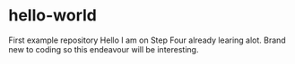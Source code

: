 # hello-world
First example repository
Hello I am on Step Four already learing alot. Brand new to coding so this endeavour will be interesting.
